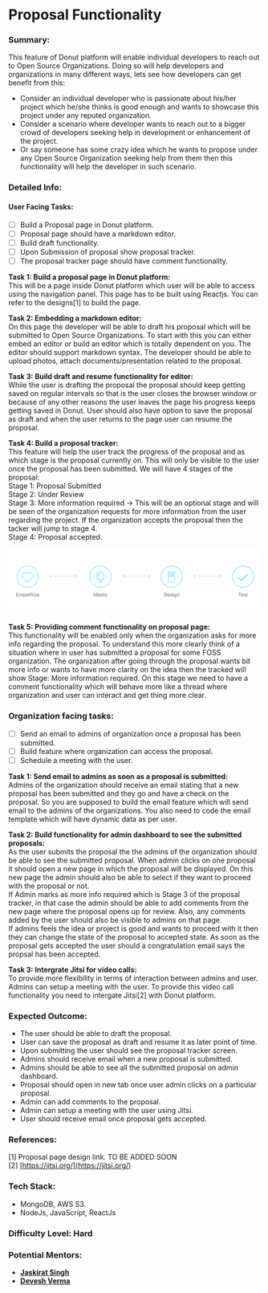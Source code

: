 # Proposal Functionality

### **Summary:**

This feature of Donut platform will enable individual developers to reach out to Open Source Organizations. Doing so will help developers and organizations in many different ways, lets see how developers can get benefit from this:

*  Consider an individual developer who is passionate about his/her project which he/she thinks is good enough and wants to showcase this project under any reputed organization.
* Consider a scenario where developer wants to reach out to a bigger crowd of developers seeking help in development or enhancement of the project.
* Or say someone has some crazy idea which he wants to propose under any Open Source Organization seeking help from them then this functionality will help the developer in such scenario.

### **Detailed Info:**

#### User Facing Tasks:

* [ ] Build a Proposal page in Donut platform.
* [ ] Proposal page should have a markdown editor.
* [ ] Build draft functionality.
* [ ] Upon Submission of proposal show proposal tracker.
* [ ] The proposal tracker page should have comment functionality.

**Task 1: Build a proposal page in Donut platform:**  
This will be a page inside Donut platform which user will be able to access using the navigation panel. This page has to be built using Reactjs. You can refer to the designs\[1\] to build the page.

**Task 2: Embedding a markdown editor:**  
On this page the developer will be able to draft his proposal which will be submitted to Open Source Organizations. To start with this you can either embed an editor or build an editor which is totally dependent on you. The editor should support markdown syntax. The developer should be able to upload photos, attach documents/presentation related to the proposal.

**Task 3: Build draft and resume functionality for editor:**  
While the user is drafting the proposal the proposal should keep getting saved on regular intervals so that is the user closes the browser window or because of any other reasons the user leaves the page his progress keeps getting saved in Donut. User should also have option to save the proposal as draft and when the user returns to the page user can resume the proposal.

**Task 4: Build a proposal tracker:**  
This feature will help the user track the progress of the proposal and as which stage is the proposal currently on. This will only be visible to the user once the proposal has been submitted. We will have 4 stages of the proposal:  
Stage 1: Proposal Submitted  
Stage 2: Under Review  
Stage 3: More information required -&gt; This will be an optional stage and will be seen of the organization requests for more information from the user regarding the project. If the organization accepts the proposal then the tacker will jump to stage 4.  
Stage 4: Proposal accepted.

![Sample Image for proposal tracker](../../../.gitbook/assets/assets_-lsv46f7uzuvdedvews0_-ltflz2mqkow25nhe1al_-ltfm3no_hb7me2lxeku_artboard-1.jpg)

**Task 5: Providing comment functionality on proposal page:**  
This functionality will be enabled only when the organization asks for more info regarding the proposal. To understand this more clearly think of a situation where in user has submitted a proposal for some FOSS organization. The organization after going through the proposal wants bit more info or wants to have more clarity on the idea then the tracked will show Stage: More information required. On this stage we need to have a comment functionality which will behave more like a thread where organization and user can interact and get thing more clear.

### Organization facing tasks:

* [ ] Send an email to admins of organization once a proposal has been submitted.
* [ ] Build feature where organization can access the proposal.
* [ ] Schedule a meeting with the user.

**Task 1: Send email to admins as soon as a proposal is submitted:**  
Admins of the organization should receive an email stating that a new proposal has been submitted and they go and have a check on the proposal. So you are supposed to build the email feature which will send email to the admins of the organizations. You also need to code the email template which will have dynamic data as per user.

**Task 2: Build functionality for admin dashboard to see the submitted proposals:**  
As the user submits the proposal the the admins of the organization should be able to see the submitted proposal. When admin clicks on one proposal it should open a new page in which the proposal will be displayed.  On this new page the admin should also be able to select if they want to proceed with the proposal or not.   
If Admin marks as more info required which is Stage 3 of the proposal tracker, in that case the admin should be able to add comments from the new page where the proposal opens up for review. Also, any comments added by the user should also be visible to admins on that page.  
If admins feels the idea or project is good and wants to proceed with it then they can change the state of the proposal to accepted state. As soon as the proposal gets accepted the user should a congratulation email says the propsal has been accepted.

**Task 3: Intergrate Jitsi for video calls:**  
To provide more flexibility in terms of interaction between admins and user. Admins can setup a meeting with the user. To provide this video call functionality you need to intergate Jitsi\[2\] with Donut platform.

### **Expected Outcome:**

* The user should be able to draft the proposal.
* User can save the proposal as draft and resume it as later point of time.
* Upon submitting the user should see the proposal tracker screen.
* Admins should receive email when a new proposal is submitted.
* Admins should be able to see all the submitted proposal on admin dashboard.
* Proposal should open in new tab once user admin clicks on a particular proposal.
* Admin can add comments to the proposal.
* Admin can setup a meeting with the user using Jitsi.
* User should receive email once proposal gets accepted.

### **References:**

\[1\] Proposal page design link.       TO BE ADDED SOON  
\[2\] [https://jitsi.org/](https://jitsi.org/)

### Tech Stack:

* MongoDB, AWS S3.
* NodeJs, JavaScript, ReactJs

### **Difficulty Level:**   Hard

### **Potential Mentors:** 

* [**Jaskirat Singh**](https://github.com/jaskirat2000)  
* [**Devesh Verma**](https://github.com/devesh-verma)

